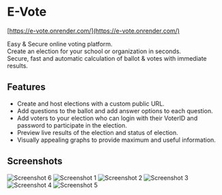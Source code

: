 # E-Vote

[https://e-vote.onrender.com/](https://e-vote.onrender.com/)  
  
Easy & Secure online voting platform.  
Create an election for your school or organization in seconds.  
Secure, fast and automatic calculation of ballot & votes with immediate results.

## Features

- Create and host elections with a custom public URL.
- Add questions to the ballot and add answer options to each question.
- Add voters to your election who can login with their VoterID and password to participate in the election.
- Preview live results of the election and status of election.
- Visually appealing graphs to provide maximum and useful information.

## Screenshots
![Screenshot 6](https://raw.github.com/suprabathk/e-vote/main/Screenshots/Screenshot%20(76).png)
![Screenshot 1](https://raw.github.com/suprabathk/e-vote/main/Screenshots/Screenshot%20(70).png)
![Screenshot 2](https://raw.github.com/suprabathk/e-vote/main/Screenshots/Screenshot%20(72).png)
![Screenshot 3](https://raw.github.com/suprabathk/e-vote/main/Screenshots/Screenshot%20(73).png)
![Screenshot 4](https://raw.github.com/suprabathk/e-vote/main/Screenshots/Screenshot%20(74).png)
![Screenshot 5](https://raw.github.com/suprabathk/e-vote/main/Screenshots/Screenshot%20(75).png)

